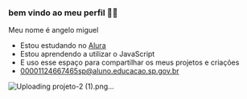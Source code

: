 ### bem vindo ao meu perfil 🤑💸

Meu nome é angelo miguel
- Estou estudando no [Alura](https://www.alura.com.br)
- Estou aprendendo a utilizar o JavaScript
- E uso esse espaço para compartilhar os meus projetos e criações
- 00001124667465sp@aluno.educacao.sp.gov.br



![Uploading projeto-2 (1).png…]()


